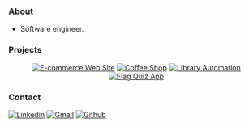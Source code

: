 ### About
- Software engineer.

### Projects
<p align="center">
  <a href="https://github.com/mehmetaydintr/E_Ticaret_Sitesi"><img title="E-commerce Web Site" src="https://github-readme-stats.vercel.app/api/pin/?username=mehmetaydintr&repo=E_Ticaret_Sitesi&theme=material-palenight"></a>
  <a href="https://github.com/mehmetaydintr/CoffeeShop"><img title="Coffee Shop" src="https://github-readme-stats.vercel.app/api/pin/?username=mehmetaydintr&repo=CoffeeShop&theme=material-palenight"></a>
  <a href="https://github.com/mehmetaydintr/Kutuphane_Otomasyonu_2"><img title="Library Automation" src="https://github-readme-stats.vercel.app/api/pin/?username=mehmetaydintr&repo=Kutuphane_Otomasyonu_2&theme=material-palenight"></a>
   <a href="https://github.com/mehmetaydintr/Bayrak_Quiz_App"><img title="Flag Quiz App" src="https://github-readme-stats.vercel.app/api/pin/?username=mehmetaydintr&repo=Bayrak_Quiz_App&theme=material-palenight"></a>
</p>

### Contact
[![Linkedin](https://img.shields.io/badge/LinkedIn-0077B5?style=for-the-badge&logo=linkedin&logoColor=white)](https://www.linkedin.com/in/mehmetaydintr/)
[![Gmail](https://img.shields.io/badge/Gmail-D14836?style=for-the-badge&logo=gmail&logoColor=white)](mailto:maydn05@gmail.com)
[![Github](https://img.shields.io/badge/GitHub-100000?style=for-the-badge&logo=github&logoColor=white)](https://github.com/mehmetaydintr)
